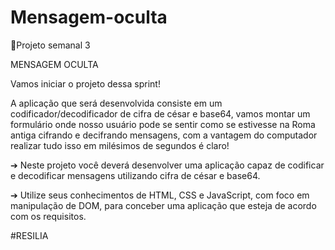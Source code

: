 ﻿# Mensagem-oculta
📝Projeto semanal 3

MENSAGEM OCULTA

Vamos iniciar o projeto dessa sprint!

A aplicação que será desenvolvida consiste em um codificador/decodificador de cifra de
césar e base64, vamos montar um formulário onde nosso usuário pode se sentir como
se estivesse na Roma antiga cifrando e decifrando mensagens, com a vantagem do
computador realizar tudo isso em milésimos de segundos é claro!

➔ Neste projeto você deverá desenvolver uma aplicação capaz de codificar e
decodificar mensagens utilizando cifra de césar e base64.

➔ Utilize seus conhecimentos de HTML, CSS e JavaScript, com foco em manipulação
de DOM, para conceber uma aplicação que esteja de acordo com os requisitos.

#RESILIA
